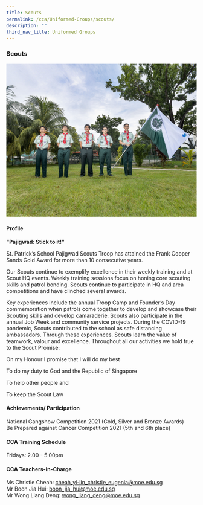 ```yaml
---
title: Scouts
permalink: /cca/Uniformed-Groups/scouts/
description: ""
third_nav_title: Uniformed Groups
---
```

### **Scouts**

![](/images/Scouts.jpg)

#### **Profile**

**"Pajigwad: Stick to it!"**

St. Patrick’s School Pajigwad Scouts Troop has attained the Frank Cooper Sands Gold Award for more than 10 consecutive years. 

Our Scouts continue to exemplify excellence in their weekly training and at Scout HQ events. Weekly training sessions focus on honing core scouting skills and patrol bonding. Scouts continue to participate in HQ and area competitions and have clinched several awards.

Key experiences include the annual Troop Camp and Founder’s Day commemoration when patrols come together to develop and showcase their Scouting skills and develop camaraderie. Scouts also participate in the annual Job Week and community service projects. During the COVID-19 pandemic, Scouts contributed to the school as safe distancing ambassadors. Through these experiences. Scouts learn the value of teamwork, valour and excellence. Throughout all our activities we hold true to the Scout Promise:

On my Honour I promise that I will do my best

To do my duty to God and the Republic of Singapore

To help other people and

To keep the Scout Law

#### **Achievements/ Participation**

National Gangshow Competition 2021 (Gold, Silver and Bronze Awards)  
Be Prepared against Cancer Competition 2021 (5th and 6th place)

#### **CCA Training Schedule**
Fridays: 2.00 - 5.00pm


#### **CCA Teachers-in-Charge**

Ms Christie Cheah: [cheah\_yi-lin\_christie\_eugenia@moe.edu.sg](mailto:cheah_yi-lin_christie_eugenia@moe.edu.sg)  <br>
Mr Boon Jia Hui: [boon\_jia\_hui@moe.edu.sg](http://boon_jia_hui@moe.edu.sg/)  <br>
Mr Wong Liang Deng: [wong\_liang\_deng@moe.edu.sg](mailto:wong_liang_deng@moe.edu.sg)